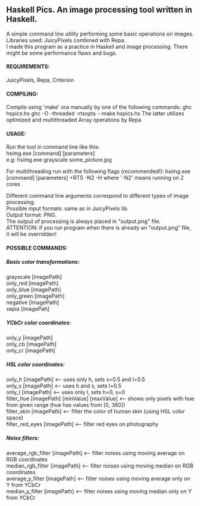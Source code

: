 ## Haskell Pics. An image processing tool written in Haskell.

A simple command line utility performing some basic operations on images.  
Libraries used: JuicyPixels combined with Repa.  
I made this program as a practice in Haskell and image processing. There might be some performance flaws and bugs.

#### REQUIREMENTS:

JuicyPixels, Repa, Criterion

#### COMPILING:

Compile using 'make' ora manually by one of the following commands:
ghc hspics.hs
ghc -O -threaded -rtsopts --make hspics.hs
The latter utilizes optimized and multithreaded Array operations by Repa


#### USAGE:

Run the tool in command line like this:  
hsimg.exe [command] [parameters]  
e.g: hsimg.exe grayscale some_picture.jpg

For multithreading run with the following flags (recommended!):
hsimg.exe [command] [parameters] +RTS -N2 -H
where '-N2' means running on 2 cores

Different command line arguments correspond to different types of image processing.  
Possible input formats: same as in JuicyPixels lib.  
Output format: PNG.  
The output of processing is always placed in "output.png" file.  
ATTENTION: if you run program when there is already an "output.png" file, it will be overridden!  


#### POSSIBLE COMMANDS:

##### Basic color transformations:

grayscale [imagePath]  
only_red [imagePath]  
only_blue [imagePath]  
only_green [imagePath]  
negative [imagePath]  
sepia [imagePah] 

##### YCbCr color coordinates: 
only_y [imagePath]  
only_cb [imagePath]  
only_cr [imagePath]  

##### HSL color coordinates:  
only_h [imagePath]  <-- uses only h, sets s=0.5 and l=0.5  
only_s [imagePath]  <-- uses h and s, sets l=0.5  
only_l [imagePath]  <-- uses only l, sets h=0, s=0  
filter_hue [imagePath] [minValue] [maxValue]  <-- shows only pixels with hue from given range (hue has values from [0, 360])  
filter_skin [imagePath]  <-- filter the color of human skin (using HSL color space)  
filter_red_eyes [imagePath]  <-- filter red eyes on photography  

##### Noise filters:  
average_rgb_filter [imagePath]  <-- filter noises using moving average on RGB coordinates  
median_rgb_filter [imagePath]  <-- filter noises using moving median on RGB coordinates  
average_y_filter [imagePath]  <-- filter noises using moving average only on Y from YCbCr  
median_y_filter [imagePath]  <-- filter noises using moving median only on Y from YCbCr  
